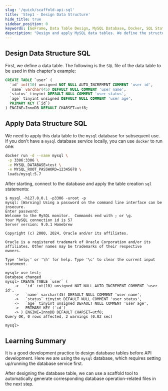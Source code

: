 ```yaml
---
slug: '/quick/scaffold-api-sql'
title: 'Step1 - Design Data Structure'
hide_title: true
sidebar_position: 0
keywords: [GoFrame, Data Table Design, MySQL Database, Docker, SQL Statements, InnoDB, Auto Increment, varchar, Database Connection, User Status]
description: "Design and apply MySQL data tables. We define the structure of data tables for user information and practice operations by running MySQL with Docker, including creating table structures and applying SQL statements, helping you quickly master database operation skills."
---
```



## Design Data Structure SQL

First, we define a data table. The following is the `SQL` file of the data table to be used in this chapter's example:

```sql
CREATE TABLE `user` (
  `id` int(10) unsigned NOT NULL AUTO_INCREMENT COMMENT 'user id',
  `name` varchar(45) DEFAULT NULL COMMENT 'user name',
  `status` tinyint DEFAULT NULL COMMENT 'user status',
  `age` tinyint unsigned DEFAULT NULL COMMENT 'user age',
  PRIMARY KEY (`id`)
) ENGINE=InnoDB DEFAULT CHARSET=utf8;
```

## Apply Data Structure SQL

We need to apply this data table to the `mysql` database for subsequent use. If you don't have a `mysql` database service locally, you can use `docker` to run one:

```bash
docker run -d --name mysql \
 -p 3306:3306 \
 -e MYSQL_DATABASE=test \
 -e MYSQL_ROOT_PASSWORD=12345678 \
 loads/mysql:5.7
```

After starting, connect to the database and apply the table creation `sql` statements:
```text
$ mysql -h127.0.0.1 -p3306 -uroot -p
mysql: [Warning] Using a password on the command line interface can be insecure.
Enter password: 
Welcome to the MySQL monitor.  Commands end with ; or \g.
Your MySQL connection id is 57
Server version: 9.0.1 Homebrew

Copyright (c) 2000, 2024, Oracle and/or its affiliates.

Oracle is a registered trademark of Oracle Corporation and/or its
affiliates. Other names may be trademarks of their respective
owners.

Type 'help;' or '\h' for help. Type '\c' to clear the current input statement.

mysql> use test;
Database changed
mysql> CREATE TABLE `user` (
    ->   `id` int(10) unsigned NOT NULL AUTO_INCREMENT COMMENT 'user id',
    ->   `name` varchar(45) DEFAULT NULL COMMENT 'user name',
    ->   `status` tinyint DEFAULT NULL COMMENT 'user status',
    ->   `age` tinyint unsigned DEFAULT NULL COMMENT 'user age',
    ->   PRIMARY KEY (`id`)
    -> ) ENGINE=InnoDB DEFAULT CHARSET=utf8;
Query OK, 0 rows affected, 2 warnings (0.02 sec)

mysql> 
```



## Learning Summary

It is a good development practice to design database tables before API development. Here we are using the `mysql` database, which requires setting up/running the database service first.

After designing the database table, we can use a scaffold tool to automatically generate corresponding database operation-related files in the next step.